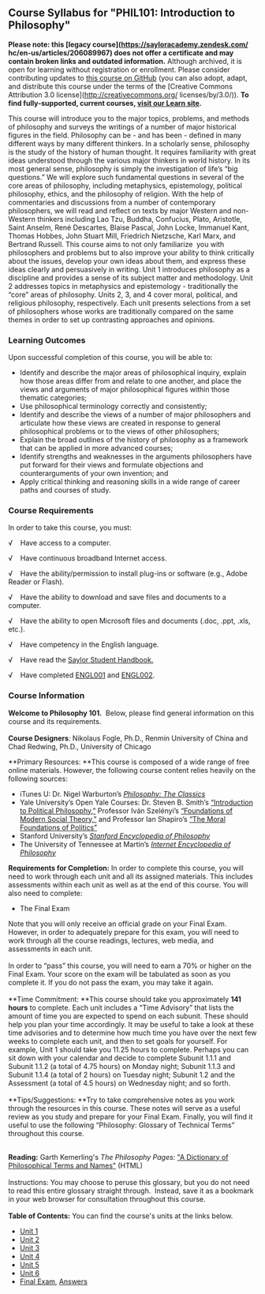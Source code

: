 Course Syllabus for "PHIL101: Introduction to Philosophy"
---------------------------------------------------------

**Please note: this [legacy course](https://sayloracademy.zendesk.com/
hc/en-us/articles/206089967) does not offer a certificate and may contain 
broken links and outdated information.** Although archived, it is open 
for learning without registration or enrollment. Please consider contributing 
updates to [this course on GitHub](https://github.com/saylordotorg/course_phil101) 
(you can also adopt, adapt, and distribute this course under the terms of 
the [Creative Commons Attribution 3.0 license](http://creativecommons.org/
licenses/by/3.0/)). **To find fully-supported, current courses, [visit our 
Learn site](https://learn.saylor.org).**

This course will introduce you to the major topics, problems, and
methods of philosophy and surveys the writings of a number of major
historical figures in the field. Philosophy can be - and has been -
defined in many different ways by many different thinkers. In a
scholarly sense, philosophy is the study of the history of human
thought. It requires familiarity with great ideas understood through the
various major thinkers in world history. In its most general sense,
philosophy is simply the investigation of life’s “big questions.” We
will explore such fundamental questions in several of the core areas of
philosophy, including metaphysics, epistemology, political philosophy,
ethics, and the philosophy of religion. With the help of commentaries
and discussions from a number of contemporary philosophers, we will read
and reflect on texts by major Western and non-Western thinkers including
Lao Tzu, Buddha, Confucius, Plato, Aristotle, Saint Anselm, René
Descartes, Blaise Pascal, John Locke, Immanuel Kant, Thomas Hobbes, John
Stuart Mill, Friedrich Nietzsche, Karl Marx, and Bertrand Russell. This
course aims to not only familiarize  you with philosophers and problems
but to also improve your ability to think critically about the issues,
develop your own ideas about them, and express these ideas clearly and
persuasively in writing. Unit 1 introduces philosophy as a discipline
and provides a sense of its subject matter and methodology. Unit 2
addresses topics in metaphysics and epistemology - traditionally the
“core” areas of philosophy. Units 2, 3, and 4 cover moral, political,
and religious philosophy, respectively. Each unit presents selections
from a set of philosophers whose works are traditionally compared on the
same themes in order to set up contrasting approaches and opinions.

### Learning Outcomes

Upon successful completion of this course, you will be able to:  

-   Identify and describe the major areas of philosophical inquiry,
    explain how those areas differ from and relate to one another, and
    place the views and arguments of major philosophical figures within
    those thematic categories;
-   Use philosophical terminology correctly and consistently;
-   Identify and describe the views of a number of major philosophers
    and articulate how these views are created in response to general
    philosophical problems or to the views of other philosophers;
-   Explain the broad outlines of the history of philosophy as a
    framework that can be applied in more advanced courses;
-   Identify strengths and weaknesses in the arguments philosophers have
    put forward for their views and formulate objections and
    counterarguments of your own invention; and
-   Apply critical thinking and reasoning skills in a wide range of
    career paths and courses of study.

### Course Requirements

In order to take this course, you must:  
  
 √    Have access to a computer.  
  
 √    Have continuous broadband Internet access.  
  
 √    Have the ability/permission to install plug-ins or software (e.g.,
Adobe Reader or Flash).  
  
 √    Have the ability to download and save files and documents to a
computer.  
  
 √    Have the ability to open Microsoft files and documents (.doc,
.ppt, .xls, etc.).  
  
 √    Have competency in the English language.  
  
 √    Have read the [Saylor Student
Handbook.](http://www.saylor.org/site/wp-content/uploads/2012/05/Saylor-StudentHandbook.pdf)  
  
 √    Have completed
[ENGL001](http://www.saylor.org/courses/engl001/ "ENGL001") and
[ENGL002](http://www.saylor.org/courses/engl002/ "ENGL002").

### Course Information

**Welcome to Philosophy 101.**  Below, please find general information
on this course and its requirements.  
    
 **Course Designers**: Nikolaus Fogle, Ph.D., Renmin University of China
and Chad Redwing, Ph.D., University of Chicago  
  
 **Primary Resources: **This course is composed of a wide range of free
online materials. However, the following course content relies heavily
on the following sources:

-   iTunes U: Dr. Nigel Warburton’s *[Philosophy: The
    Classics](http://itunes.apple.com/us/podcast/plato-the-republic/id254465298?i=15970588)*
-   Yale University’s Open Yale Courses: Dr. Steven B. Smith’s
    [“Introduction to Political
    Philosophy,”](http://oyc.yale.edu/political-science/plsc-114)
    Professor Iván Szelényi’s [“Foundations of Modern Social
    Theory,”](http://oyc.yale.edu/sociology/socy-151) and Professor Ian
    Shapiro’s [“The Moral Foundations of
    Politics”](http://oyc.yale.edu/political-science/plsc-118)
-   Stanford University’s *[Stanford Encyclopedia of
    Philosophy](http://plato.stanford.edu/)*
-   The University of Tennessee at Martin’s *[Internet Encyclopedia of
    Philosophy](http://www.iep.utm.edu/)*

**Requirements for Completion:** In order to complete this course, you
will need to work through each unit and all its assigned materials. This
includes assessments within each unit as well as at the end of this
course. You will also need to complete:

-   The Final Exam 

Note that you will only receive an official grade on your Final Exam.
However, in order to adequately prepare for this exam, you will need to
work through all the course readings, lectures, web media, and
assessments in each unit.  
    
 In order to “pass” this course, you will need to earn a 70% or higher
on the Final Exam. Your score on the exam will be tabulated as soon as
you complete it. If you do not pass the exam, you may take it again.  
    
 **Time Commitment: **This course should take you approximately **141
hours** to complete. Each unit includes a “Time Advisory” that lists the
amount of time you are expected to spend on each subunit. These should
help you plan your time accordingly. It may be useful to take a look at
these time advisories and to determine how much time you have over the
next few weeks to complete each unit, and then to set goals for
yourself. For example, Unit 1 should take you 11.25 hours to complete.
Perhaps you can sit down with your calendar and decide to complete
Subunit 1.1.1 and Subunit 1.1.2 (a total of 4.75 hours) on Monday night;
Subunit 1.1.3 and Subunit 1.1.4 (a total of 2 hours) on Tuesday night;
Subunit 1.2 and the Assessment (a total of 4.5 hours) on Wednesday
night; and so forth.  
    
 **Tips/Suggestions: **Try to take comprehensive notes as you work
through the resources in this course. These notes will serve as a useful
review as you study and prepare for your Final Exam. Finally, you will
find it useful to use the following “Philosophy: Glossary of Technical
Terms” throughout this course.  
  
    
 **Reading:** Garth Kemerling's *The Philosophy Pages:* ["A Dictionary
of Philosophical Terms and
Names"](http://www.philosophypages.com/dy/index.htm) (HTML)  
    
 Instructions: You may choose to peruse this glossary, but you do not
need to read this entire glossary straight through.  Instead, save it as
a bookmark in your web browser for consultation throughout this
course.  
    
**Table of Contents:** You can find the course's units at the links below.

- [Unit 1](https://legacy.saylor.org/phil101/Unit01/)
- [Unit 2](https://legacy.saylor.org/phil101/Unit02/)
- [Unit 3](https://legacy.saylor.org/phil101/Unit03/)
- [Unit 4](https://legacy.saylor.org/phil101/Unit04/)
- [Unit 5](https://legacy.saylor.org/phil101/Unit05/)
- [Unit 6](https://legacy.saylor.org/phil101/Unit06/)
- [Final Exam](http://saylordotorg.github.io/LegacyExams/PHIL/PHIL101/PHIL101-FinalExam.html), [Answers](http://saylordotorg.github.io/LegacyExams/PHIL/PHIL101/PHIL101-FinalExam-Answers.html)
